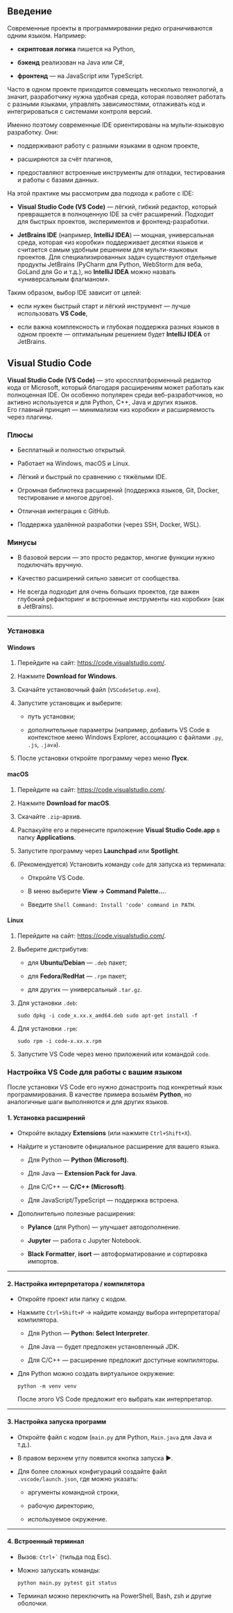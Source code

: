 ## Введение

Современные проекты в программировании редко ограничиваются одним языком. Например:

- **скриптовая логика** пишется на Python,
    
- **бэкенд** реализован на Java или C#,
    
- **фронтенд** — на JavaScript или TypeScript.
    

Часто в одном проекте приходится совмещать несколько технологий, а значит, разработчику нужна удобная среда, которая позволяет работать с разными языками, управлять зависимостями, отлаживать код и интегрироваться с системами контроля версий.

Именно поэтому современные IDE ориентированы на мульти-языковую разработку. Они:

- поддерживают работу с разными языками в одном проекте,
    
- расширяются за счёт плагинов,
    
- предоставляют встроенные инструменты для отладки, тестирования и работы с базами данных.
    

На этой практике мы рассмотрим два подхода к работе с IDE:

- **Visual Studio Code (VS Code)** — лёгкий, гибкий редактор, который превращается в полноценную IDE за счёт расширений. Подходит для быстрых проектов, экспериментов и фронтенд-разработки.
    
- **JetBrains IDE** (например, **IntelliJ IDEA**) — мощная, универсальная среда, которая «из коробки» поддерживает десятки языков и считается самым удобным решением для мульти-языковых проектов. Для специализированных задач существуют отдельные продукты JetBrains (PyCharm для Python, WebStorm для веба, GoLand для Go и т.д.), но **IntelliJ IDEA** можно назвать «универсальным флагманом».
    

Таким образом, выбор IDE зависит от целей:

- если нужен быстрый старт и лёгкий инструмент — лучше использовать **VS Code**,
    
- если важна комплексность и глубокая поддержка разных языков в одном проекте — оптимальным решением будет **IntelliJ IDEA** от JetBrains.

## Visual Studio Code

**Visual Studio Code (VS Code)** — это кроссплатформенный редактор кода от Microsoft, который благодаря расширениям может работать как полноценная IDE. Он особенно популярен среди веб-разработчиков, но активно используется и для Python, C++, Java и других языков.  
Его главный принцип — минимализм «из коробки» и расширяемость через плагины.

### Плюсы

- Бесплатный и полностью открытый.
    
- Работает на Windows, macOS и Linux.
    
- Лёгкий и быстрый по сравнению с тяжёлыми IDE.
    
- Огромная библиотека расширений (поддержка языков, Git, Docker, тестирование и многое другое).
    
- Отличная интеграция с GitHub.
    
- Поддержка удалённой разработки (через SSH, Docker, WSL).
    

### Минусы

- В базовой версии — это просто редактор, многие функции нужно подключать вручную.
    
- Качество расширений сильно зависит от сообщества.
    
- Не всегда подходит для очень больших проектов, где важен глубокий рефакторинг и встроенные инструменты «из коробки» (как в JetBrains).
    

---

### Установка

#### Windows

1. Перейдите на сайт: https://code.visualstudio.com/.
    
2. Нажмите **Download for Windows**.
    
3. Скачайте установочный файл (`VSCodeSetup.exe`).
    
4. Запустите установщик и выберите:
    
    - путь установки;
        
    - дополнительные параметры (например, добавить VS Code в контекстное меню Windows Explorer, ассоциацию с файлами `.py`, `.js`, `.java`).
        
5. После установки откройте программу через меню **Пуск**.
    

#### macOS

1. Перейдите на сайт: https://code.visualstudio.com/.
    
2. Нажмите **Download for macOS**.
    
3. Скачайте `.zip`-архив.
    
4. Распакуйте его и перенесите приложение **Visual Studio Code.app** в папку **Applications**.
    
5. Запустите программу через **Launchpad** или **Spotlight**.
    
6. (Рекомендуется) Установить команду `code` для запуска из терминала:
    
    - Откройте VS Code.
        
    - В меню выберите **View → Command Palette…**.
        
    - Введите `Shell Command: Install 'code' command in PATH`.
        

#### Linux

1. Перейдите на сайт: https://code.visualstudio.com/.
    
2. Выберите дистрибутив:
    
    - для **Ubuntu/Debian** — `.deb` пакет;
        
    - для **Fedora/RedHat** — `.rpm` пакет;
        
    - для других — универсальный `.tar.gz`.
        
3. Для установки `.deb`:
    
    `sudo dpkg -i code_x.xx.x_amd64.deb sudo apt-get install -f`
    
4. Для установки `.rpm`:
    
    `sudo rpm -i code-x.xx.x.rpm`
    
1. Запустите VS Code через меню приложений или командой `code`.

### Настройка VS Code для работы с вашим языком

После установки VS Code его нужно донастроить под конкретный язык программирования. В качестве примера возьмём **Python**, но аналогичные шаги выполняются и для других языков.

#### 1. Установка расширений

- Откройте вкладку **Extensions** (или нажмите `Ctrl+Shift+X`).
    
- Найдите и установите официальное расширение для вашего языка.
    
    - Для Python — **Python (Microsoft)**.
        
    - Для Java — **Extension Pack for Java**.
        
    - Для C/C++ — **C/C++ (Microsoft)**.
        
    - Для JavaScript/TypeScript — поддержка встроена.
        
- Дополнительно полезные расширения:
    
    - **Pylance** (для Python) — улучшает автодополнение.
        
    - **Jupyter** — работа с Jupyter Notebook.
        
    - **Black Formatter**, **isort** — автоформатирование и сортировка импортов.
        

---

#### 2. Настройка интерпретатора / компилятора

- Откройте проект или папку с кодом.
    
- Нажмите `Ctrl+Shift+P` → найдите команду выбора интерпретатора/компилятора.
    
    - Для Python — **Python: Select Interpreter**.
        
    - Для Java — будет предложен установленный JDK.
        
    - Для C/C++ — расширение предложит доступные компиляторы.
        
- Для Python можно создать виртуальное окружение:
    
    `python -m venv venv`
    
    После этого VS Code предложит его выбрать как интерпретатор.
    

---

#### 3. Настройка запуска программ

- Откройте файл с кодом (`main.py` для Python, `Main.java` для Java и т.д.).
    
- В правом верхнем углу появится кнопка запуска ▶️.
    
- Для более сложных конфигураций создайте файл `.vscode/launch.json`, где можно указать:
    
    - аргументы командной строки,
        
    - рабочую директорию,
        
    - используемое окружение.
        

---

#### 4. Встроенный терминал

- Вызов: `` Ctrl+` `` (тильда под Esc).
    
- Можно запускать команды:
    
    `python main.py pytest git status`
    
- Терминал можно переключить на PowerShell, Bash, zsh и другие оболочки.